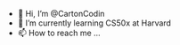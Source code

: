 - 👋 Hi, I’m @CartonCodin
- 🌱 I’m currently learning CS50x at Harvard
- 📫 How to reach me ...

<!---
CartonCodin/CartonCodin is a ✨ special ✨ repository because its `README.md` (this file) appears on your GitHub profile.
You can click the Preview link to take a look at your changes.
--->
